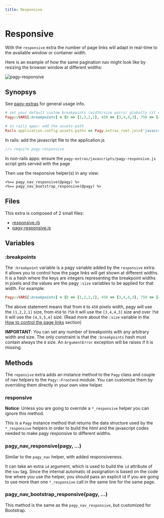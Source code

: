 ```yaml
---
title: Responsive
---
```


# Responsive

With the `responsive` extra the number of page links will adapt in real-time to the available window or container width.

Here is an example of how the same pagination nav might look like by resizing the browser window at different widths:

![pagy-responsive](../assets/images/pagy-responsive-g.png)

## Synopsys

See [pagy-extras](../pagy-extras.md) for general usage info.

```ruby
# set your default custom breakpoints (width/size pairs) globally (it can be overridden per pagy instance)
Pagy::VARS[:breakpoints] = {0 => [1,2,2,1], 450 => [3,4,4,3], 750 => [4,5,5,4]}

# in rails apps: add the assets-path
Rails.application.config.assets.paths << Pagy.extras_root.join('javascripts')
```
In rails: add the javascript file to the application.js
```js
//= require pagy-responsive
```
In non-rails apps: ensure the `pagy-extras/javascripts/pagy-responsive.js` script gets served with the page

Then use the responsive helper(s) in any view:

```erb
<%== pagy_nav_responsive(@pagy) %>
<%== pagy_nav_bootstrap_responsive(@pagy) %>
```

## Files

This extra is composed of 2 small files:

- [responsive.rb](https://github.com/ddnexus/pagy-extras/blob/master/lib/pagy-extras/responsive.rb)
- [pagy-responsive.js](https://github.com/ddnexus/pagy-extras/blob/master/lib/javascripts/pagy-responsive.js)

## Variables

### :breakpoints

The `:breakpoint` variable is a pagy variable added by the `responsive` extra: it allows you to control how the page links will get shown at different widths. It is a hash where the keys are integers representing the breakpoint widths in pixels and the values are the pagy `:size` variables to be applied for that width.
 For example:

```ruby
Pagy::VARS[:breakpoints] = {0 => [1,2,2,1], 450 => [3,4,4,3], 750 => [4,5,5,4]}
```

The above statement means that from `0` to `450` pixels width, pagy will use the `[1,2,2,1]` size, from `450` to `750` it will use the `[3,4,4,3]` size and over `750` it will use the `[4,5,5,4]` size. (Read more about the `:size` variable in the [How to control the page links](../how-to.md#controlling-the-page-links) section)


**IMPORTANT**: You can set any number of breakpoints with any arbitrary width and size. The only constraint is that the `:breakpoints` hash must contain always the `0` size. An `ArgumentError` exception will be raises if it is missing.

## Methods

The `reponsive` extra adds an instance method to the `Pagy` class and couple of nav helpers to the `Pagy::Frontend` module. You can customize them by overriding them directly in your own view helper.

### responsive

**Notice**: Unless you are going to override a `*_responsive` helper you can ignore this method.

This is a `Pagy` instance method that returns the data structure used by the `*_responsive` helpers in order to build the html and the javascript codes needed to make pagy responsive to different widths.

### pagy_nav_responsive(pagy, ...)

Similar to the `pagy_nav` helper, with added responsiveness.

It can take an extra `id` argument, which is used to build the `id` attribute of the `nav` tag. Since the internal automatic id assignation is based on the code line where you use the helper, you should pass an explicit id if you are going to use more than one `*_responsive` call in the same line for the same page.

### pagy_nav_bootstrap_responsive(pagy, ...)

This method is the same as the `pagy_nav_responsive`, but customized for Bootstrap.
